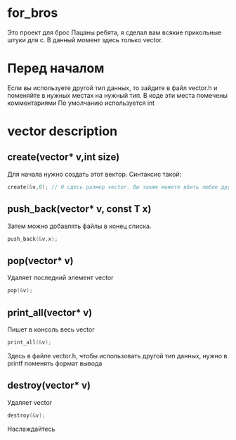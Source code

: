 # for_bros
Это проект для брос
Пацаны ребята, я сделал вам всякие прикольные штуки для с. В данный момент здесь только vector.

# Перед началом

Если вы используете другой тип данных, то зайдите в файл vector.h и поменяйте в нужных местах на нужный тип. В коде эти места помечены комментариями
По умолчанию используется int

# vector description
## create(vector* v,int size)
Для начала нужно создать этот вектор. 
Синтаксис такой:
```c
create(&v,0); // 0 сдесь размер vector. Вы также можете вбить любое другое число.
```

## push_back(vector* v, const T x)
Затем можно добавлять файлы в конец списка.
```c
push_back(&v,x);
```
## pop(vector* v)
Удаляет последний элемент vector
```c
pop(&v);
```
## print_all(vector* v)
Пишет в консоль весь vector
```c
print_all(&v);
```
Здесь в файле vector.h, чтобы использовать другой тип данных, нужно в printf поменять формат вывода

## destroy(vector* v)
Удаляет vector
```c
destroy(&v);
```


Наслаждайтесь
 
